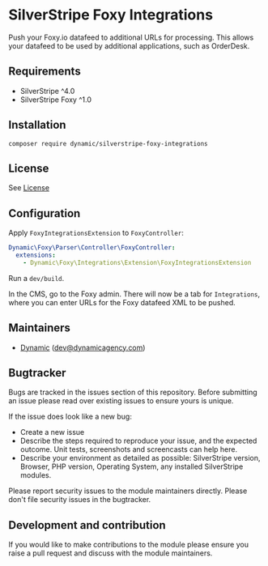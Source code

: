 # SilverStripe Foxy Integrations

Push your Foxy.io datafeed to additional URLs for processing. This allows your datafeed to be used by additional applications, such as OrderDesk.

## Requirements

* SilverStripe ^4.0
* SilverStripe Foxy ^1.0

## Installation

```
composer require dynamic/silverstripe-foxy-integrations
```

## License

See [License](license.md)

## Configuration

Apply `FoxyIntegrationsExtension` to `FoxyController`:

```yaml
Dynamic\Foxy\Parser\Controller\FoxyController:
  extensions:
    - Dynamic\Foxy\Integrations\Extension\FoxyIntegrationsExtension
```

Run a `dev/build`.

In the CMS, go to the Foxy admin. There will now be a tab for `Integrations`, where you can enter URLs for the Foxy datafeed XML to be pushed.

## Maintainers

*  [Dynamic](http://www.dynamicagency.com) (<dev@dynamicagency.com>)
 
## Bugtracker
Bugs are tracked in the issues section of this repository. Before submitting an issue please read over 
existing issues to ensure yours is unique. 
 
If the issue does look like a new bug:
 
 - Create a new issue
 - Describe the steps required to reproduce your issue, and the expected outcome. Unit tests, screenshots 
 and screencasts can help here.
 - Describe your environment as detailed as possible: SilverStripe version, Browser, PHP version, 
 Operating System, any installed SilverStripe modules.
 
Please report security issues to the module maintainers directly. Please don't file security issues in the bugtracker.
 
## Development and contribution
If you would like to make contributions to the module please ensure you raise a pull request and discuss with the module maintainers.
